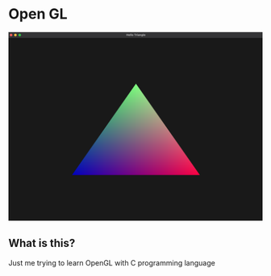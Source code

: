 # Open GL 
![Holy Triangle](img/holy-triangle.png)
## What is this?
Just me trying to learn OpenGL with C programming language 